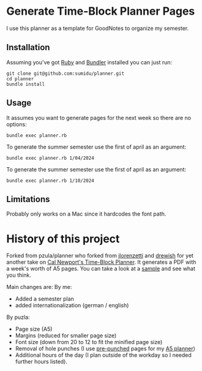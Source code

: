 # Generate Time-Block Planner Pages

I use this planner as a template for GoodNotes to organize my semester.




## Installation

Assuming you've got [Ruby](http://www.ruby-lang.org/en/) and [Bundler](https://bundler.io)
installed you can just run:
```
git clone git@github.com:sumidu/planner.git
cd planner
bundle install
```

## Usage

It assumes you want to generate pages for the next week so there are no options:
```
bundle exec planner.rb
```

To generate the summer semester use the first of april as an argument:
```
bundle exec planner.rb 1/04/2024
```

To generate the summer semester use the first of april as an argument:
```
bundle exec planner.rb 1/10/2024
```





## Limitations

Probably only works on a Mac since it hardcodes the font path.


# History of this project
Forked from pzula/planner who forked from [jlorenzetti](https://github.com/jlorenzetti/planner) and [drewish](https://github.com/drewish/planner)
for yet another take on [Cal Newport's Time-Block Planner](https://www.timeblockplanner.com). It generates a PDF
with a week's worth of A5 pages. You can take a look at a [sample](sample.pdf) and see
what you think.

Main changes are:
By me:
- Added a semester plan
- added internationalization (german / english)

By puzla:
- Page size (A5)
- Margins (reduced for smaller page size)
- Font size (down from 20 to 12 to fit the minified page size)
- Removal of hole punches (I use [pre-punched](https://a.co/d/4zbLUnA) pages for my [A5 planner](https://www.amazon.com/gp/product/B07WJD165M/ref=ppx_yo_dt_b_search_asin_title?ie=UTF8&psc=1))
- Additional hours of the day (I plan outside of the workday so I needed further hours listed).